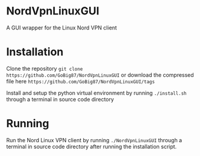 # NordVpnLinuxGUI
A GUI wrapper for the Linux Nord VPN client

# Installation
Clone the repository
```git clone https://github.com/GoBig87/NordVpnLinuxGUI```
or download the compressed file here
```https://github.com/GoBig87/NordVpnLinuxGUI/tags```

Install and setup the python virtual environment by running
```./install.sh```
through a terminal in source code directory 

# Running
Run the Nord Linux VPN client by running
```./NordVpnLinuxGUI```
through a terminal in source code directory after running the installation script.
